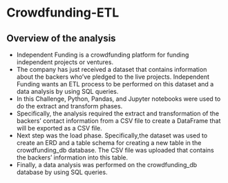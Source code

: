 # Crowdfunding-ETL

## Overview of the analysis
* Independent Funding is a crowdfunding platform for funding independent projects or ventures.
* The company has just received a  dataset that contains information about the backers who’ve pledged to the live projects. Independent Funding wants an ETL process to be performed on this dataset and a data analysis by using SQL queries.
* In this Challenge,  Python, Pandas, and Jupyter notebooks were used to do the extract and transform phases. 
* Specifically, the analysis required the extract and transformation of the backers’ contact information from a CSV file to create a DataFrame that will be exported as a CSV file. 
* Next step was the load phase. Specifically,the dataset was used to create an ERD and a table schema for creating a new table in the crowdfunding_db database. The CSV file was uploaded that contains the backers’ information into this table. 
* Finally, a data analysis was performed on the crowdfunding_db database by using SQL queries.
